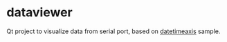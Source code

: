 # dataviewer

Qt project to visualize data from serial port, based on [datetimeaxis](https://doc.qt.io/qt-5/qtcharts-datetimeaxis-example.html) sample.

